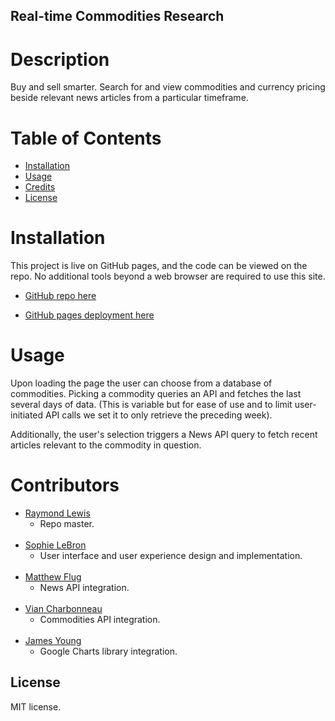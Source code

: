 
## Real-time Commodities Research

# Description
Buy and sell smarter.
Search for and view commodities and currency pricing beside relevant news articles from a particular timeframe.

# Table of Contents
- [Installation](#installation)
- [Usage](#usage)
- [Credits](#credits)
- [License](#license)

# Installation
This project is live on GitHub pages, and the code can be viewed on the repo. No additional tools beyond a web browser are required to use this site.

* [GitHub repo here](https://github.com/l1keafox/RealTimeCommodities)

* [GitHub pages deployment here](https://l1keafox.github.io/RealTimeCommodities/)

# Usage
<!-- To be updated later with pictures since I think the news API key isn't mine? -->
Upon loading the page the user can choose from a database of commodities. Picking a commodity queries an API and fetches the last several days of data. (This is variable but for ease of use and to limit user-initiated API calls we set it to only retrieve the preceding week).

Additionally, the user's selection triggers a News API query to fetch recent articles relevant to the commodity in question.


# Contributors

* [Raymond Lewis](https://github.com/l1keafox)
    * Repo master.
<br></br>
* [Sophie LeBron](https://github.com/sclebron)
    * User interface and user experience design and implementation.
<br></br>
* [Matthew Flug](https://github.com/mattflug)
    * News API integration.
<br></br>
* [Vian Charbonneau](https://github.com/vianvianc)
    * Commodities API integration.
<br></br>
* [James Young](https://github.com/jamesyoungGHusername)
    * Google Charts library integration.

## License
MIT license.
